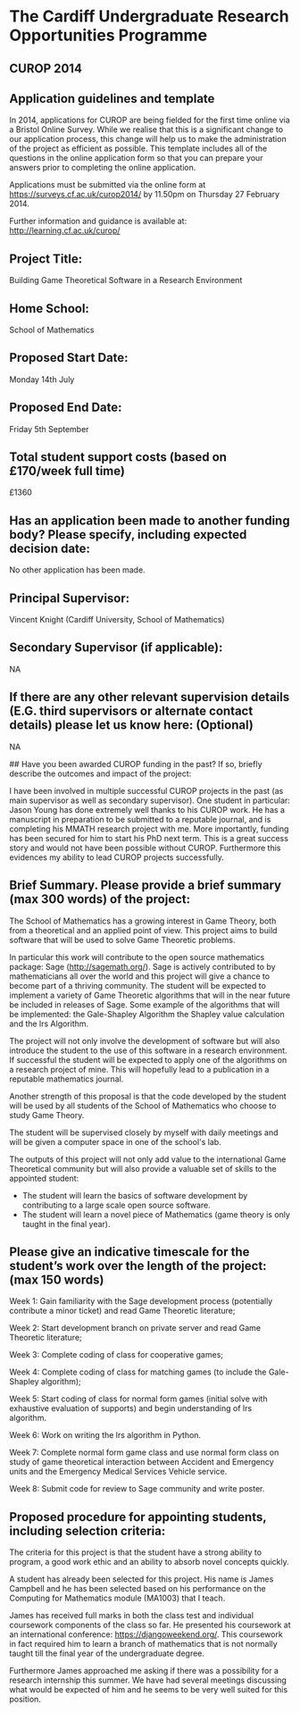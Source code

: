 ﻿# The Cardiff Undergraduate Research Opportunities Programme
## CUROP 2014
## Application guidelines and template

In 2014, applications for CUROP are being fielded for the first time online via a Bristol Online Survey.
While we realise that this is a significant change to our application process, this change will help us to make the administration of the project as efficient as possible.
This template includes all of the questions in the online application form so that you can prepare your answers prior to completing the online application.

Applications must be submitted via the online form at https://surveys.cf.ac.uk/curop2014/ by 11.50pm on Thursday 27 February 2014.

Further information and guidance is available at: http://learning.cf.ac.uk/curop/

## Project Title:

Building Game Theoretical Software in a Research Environment

## Home School:

School of Mathematics

## Proposed Start Date:

Monday 14th July

## Proposed End Date:

Friday 5th September

## Total student support costs (based on £170/week full time)

£1360

## Has an application been made to another funding body? Please specify, including expected decision date:

No other application has been made.

## Principal Supervisor:

Vincent Knight (Cardiff University, School of Mathematics)

## Secondary Supervisor (if applicable):

NA

## If there are any other relevant supervision details (E.G. third supervisors or alternate contact details) please let us know here:  (Optional)

NA

## Have you been awarded CUROP funding in the past? If so, briefly describe the outcomes and impact of the project:

I have been involved in multiple successful CUROP projects in the past (as main supervisor as well as secondary supervisor).
One student in particular: Jason Young has done extremely well thanks to his CUROP work.
He has a manuscript in preparation to be submitted to a reputable journal, and is completing his MMATH research project with me.
More importantly, funding has been secured for him to start his PhD next term.
This is a great success story and would not have been possible without CUROP.
Furthermore this evidences my ability to lead CUROP projects successfully.

## Brief Summary. Please provide a brief summary (max 300 words) of the project:

The School of Mathematics has a growing interest in Game Theory, both from a theoretical and an applied point of view.
This project aims to build software that will be used to solve Game Theoretic problems.

In particular this work will contribute to the open source mathematics package: Sage (http://sagemath.org/).
Sage is actively contributed to by mathematicians all over the world and this project will give a chance to become part of a thriving community.
The student will be expected to implement a variety of Game Theoretic algorithms that will in the near future be included in releases of Sage.
Some example of the algorithms that will be implemented: the Gale-Shapley Algorithm the Shapley value calculation and the lrs Algorithm.

The project will not only involve the development of software but will also introduce the student to the use of this software in a research environment.
If successful the student will be expected to apply one of the algorithms on a research project of mine.
This will hopefully lead to a publication in a reputable mathematics journal.

Another strength of this proposal is that the code developed by the student will be used by all students of the School of Mathematics who choose to study Game Theory.

The student will be supervised closely by myself with daily meetings and will be given a computer space in one of the school's lab.

The outputs of this project will not only add value to the international Game Theoretical community but will also provide a valuable set of skills to the appointed student:

- The student will learn the basics of software development by contributing to a large scale open source software.
- The student will learn a novel piece of Mathematics (game theory is only taught in the final year).

## Please give an indicative timescale for the student’s work over the length of the project: (max 150 words)

Week 1: Gain familiarity with the Sage development process (potentially contribute a minor ticket) and read Game Theoretic literature;

Week 2: Start development branch on private server and read Game Theoretic literature;

Week 3: Complete coding of class for cooperative games;

Week 4: Complete coding of class for matching games (to include the Gale-Shapley algorithm);

Week 5: Start coding of class for normal form games (initial solve with exhaustive evaluation of supports) and begin understanding of lrs algorithm.

Week 6: Work on writing the lrs algorithm in Python.

Week 7: Complete normal form game class and use normal form class on study of game theoretical interaction between Accident and Emergency units and the Emergency Medical Services Vehicle service.

Week 8: Submit code for review to Sage community and write poster.


## Proposed procedure for appointing students, including selection criteria:

The criteria for this project is that the student have a strong ability to program, a good work ethic and an ability to absorb novel concepts quickly.

A student has already been selected for this project.
His name is James Campbell and he has been selected based on his performance on the Computing for Mathematics module (MA1003) that I teach.

James has received full marks in both the class test and individual coursework components of the class so far.
He presented his coursework at an international conference: https://djangoweekend.org/.
This coursework in fact required him to learn a branch of mathematics that is not normally taught till the final year of the undergraduate degree.

Furthermore James approached me asking if there was a possibility for a research internship this summer.
We have had several meetings discussing what would be expected of him and he seems to be very well suited for this position.
